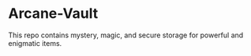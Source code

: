 # Arcane-Vault
This repo contains mystery, magic, and secure storage for powerful and enigmatic items.
